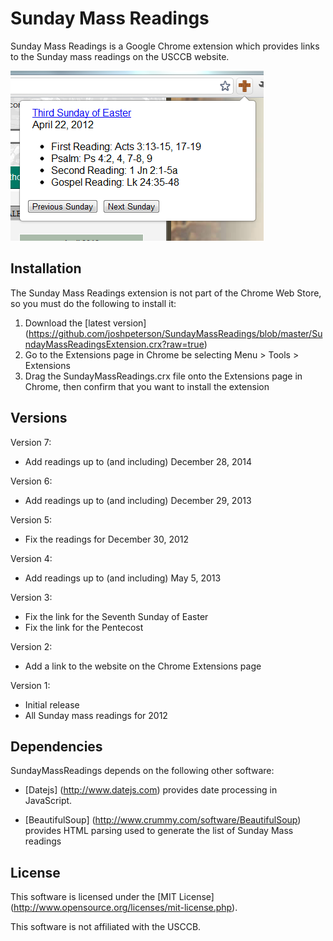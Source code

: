 Sunday Mass Readings
============

Sunday Mass Readings is a Google Chrome extension which provides links to the Sunday mass readings on the USCCB website.

![Screen shot](screenshot.png)

Installation
-------
The Sunday Mass Readings extension is not part of the Chrome Web Store, so you must do the following to install it:

1. Download the [latest version] (https://github.com/joshpeterson/SundayMassReadings/blob/master/SundayMassReadingsExtension.crx?raw=true)
2. Go to the Extensions page in Chrome be selecting Menu > Tools > Extensions
3. Drag the SundayMassReadings.crx file onto the Extensions page in Chrome, then confirm that you want to install the extension

Versions
---------
Version 7:
* Add readings up to (and including) December 28, 2014

Version 6:
* Add readings up to (and including) December 29, 2013

Version 5:
* Fix the readings for December 30, 2012

Version 4:
* Add readings up to (and including) May 5, 2013

Version 3:
* Fix the link for the Seventh Sunday of Easter
* Fix the link for the Pentecost

Version 2:
* Add a link to the website on the Chrome Extensions page

Version 1:
* Initial release
* All Sunday mass readings for 2012

Dependencies
------------
SundayMassReadings depends on the following other software:

* [Datejs] (http://www.datejs.com) provides date processing in JavaScript.

* [BeautifulSoup] (http://www.crummy.com/software/BeautifulSoup) provides HTML parsing used to generate the list of Sunday Mass readings

License
-------
This software is licensed under the [MIT License] (http://www.opensource.org/licenses/mit-license.php).

This software is not affiliated with the USCCB.

